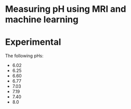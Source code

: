 # Measuring pH using MRI and machine learning





# Experimental

The following pHs:
- 6.02
- 6.25
- 6.60
- 6.77
- 7.03
- 7.19
- 7.40
- 8.0
